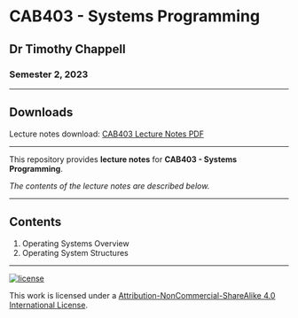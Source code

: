 # CAB403 - Systems Programming

## Dr Timothy Chappell

### Semester 2, 2023

---

## Downloads

Lecture notes download: [CAB403 Lecture Notes PDF](https://www.github.com/Tarang74/CAB403/raw/main/CAB403%20Lecture%20Notes.pdf)

---

This repository provides **lecture notes** for **CAB403 - Systems Programming**.

*The contents of the lecture notes are described below.*

---

## Contents

1. Operating Systems Overview
2. Operating System Structures

---

[![license](https://forthebadge.com/images/badges/cc-nc-sa.svg)](http://creativecommons.org/licenses/by-nc-sa/4.0/)

This work is licensed under a [Attribution-NonCommercial-ShareAlike 4.0 International License](http://creativecommons.org/licenses/by-nc-sa/4.0/).
